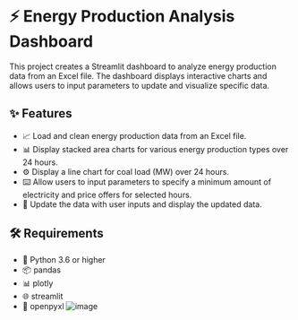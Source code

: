 # ⚡ Energy Production Analysis Dashboard

This project creates a Streamlit dashboard to analyze energy production data from an Excel file. The dashboard displays interactive charts and allows users to input parameters to update and visualize specific data.

## ✨ Features

- 📈 Load and clean energy production data from an Excel file.
- 📊 Display stacked area charts for various energy production types over 24 hours.
- ⚙️ Display a line chart for coal load (MW) over 24 hours.
- ⌨️ Allow users to input parameters to specify a minimum amount of electricity and price offers for selected hours.
- 💾 Update the data with user inputs and display the updated data.

## 🛠️ Requirements

- 🐍 Python 3.6 or higher
- 📦 pandas
- 📊 plotly
- 🌐 streamlit
- 📂 openpyxl
![image](https://github.com/user-attachments/assets/4c4895cf-d6fc-43f4-8a5e-d20f07af484b)

